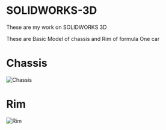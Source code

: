 # SOLIDWORKS-3D
These are my work on SOLIDWORKS 3D 

These are Basic Model of chassis and Rim of formula One car

# Chassis

![Chassis](https://user-images.githubusercontent.com/94870982/167574483-1d0689cd-0352-4699-bf78-4915997856b7.png)

# Rim

![Rim](https://user-images.githubusercontent.com/94870982/167574093-25a9d002-54cc-47c0-8fb5-43fd34e023cb.png)
